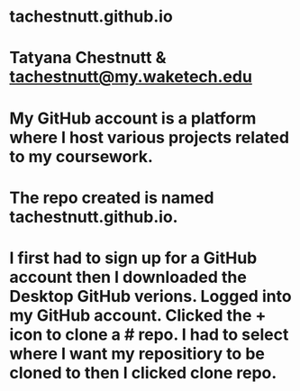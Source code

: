 # tachestnutt.github.io
# Tatyana Chestnutt & tachestnutt@my.waketech.edu
# My GitHub account is a platform where I host various projects related to my coursework.
# The repo created is named tachestnutt.github.io.
# I first had to sign up for a GitHub account then I downloaded the Desktop GitHub verions. Logged into my GitHub account. Clicked the + icon to clone a # repo. I had to select where I want my repositiory to be cloned to then I clicked clone repo. 
